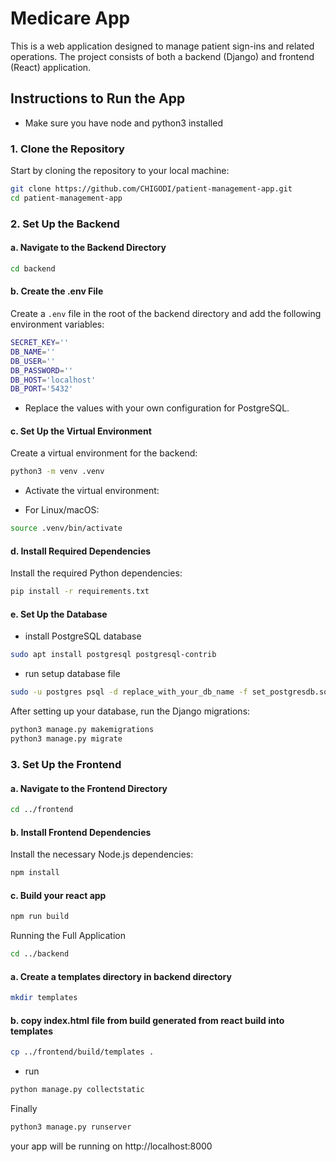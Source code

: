 # Medicare App

This is a web application designed to manage patient sign-ins and related operations. The project consists of both a backend (Django) and frontend (React) application.

## Instructions to Run the App
- Make sure you have node and python3 installed

### 1. Clone the Repository

Start by cloning the repository to your local machine:

```bash
git clone https://github.com/CHIGODI/patient-management-app.git
cd patient-management-app
```

### 2. Set Up the Backend

#### a. Navigate to the Backend Directory

```bash
cd backend
```
#### b. Create the .env File
Create a `.env` file in the root of the backend directory and add the following environment variables:

```bash
SECRET_KEY=''
DB_NAME=''
DB_USER=''
DB_PASSWORD=''
DB_HOST='localhost'
DB_PORT='5432'
```
- Replace the values with your own configuration for PostgreSQL.

#### c. Set Up the Virtual Environment
Create a virtual environment for the backend:

```bash
python3 -m venv .venv
```

- Activate the virtual environment:

- For Linux/macOS:
```bash
source .venv/bin/activate
```

#### d. Install Required Dependencies
Install the required Python dependencies:

```bash
pip install -r requirements.txt
```

#### e. Set Up the Database

- install PostgreSQL database
```bash
sudo apt install postgresql postgresql-contrib

```
- run setup database file
```bash
sudo -u postgres psql -d replace_with_your_db_name -f set_postgresdb.sql
```

After setting up your database, run the Django migrations:

```bash
python3 manage.py makemigrations
python3 manage.py migrate
```

### 3. Set Up the Frontend
#### a. Navigate to the Frontend Directory

```bash
cd ../frontend
```

#### b. Install Frontend Dependencies
Install the necessary Node.js dependencies:

```bash
npm install
```

#### c. Build your react app
```bash
npm run build
```

Running the Full Application
```bash
cd ../backend
```
#### a. Create a templates directory in backend directory
```bash
mkdir templates
```

#### b. copy index.html file from build generated from react build into templates
```bash
cp ../frontend/build/templates .
```
- run
```bash
python manage.py collectstatic
```
Finally
```bash
python3 manage.py runserver
```

your app will be running on
http://localhost:8000
